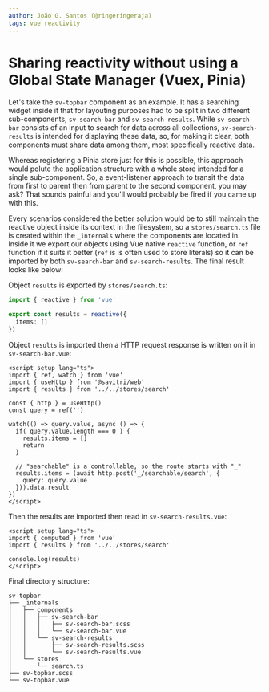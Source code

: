 ```yaml
---
author: João G. Santos (@ringeringeraja)
tags: vue reactivity
---
```


# Sharing reactivity without using a Global State Manager (Vuex, Pinia)

Let's take the `sv-topbar` component as an example. It has a searching widget inside it that for layouting purposes had to be split in two different sub-components, `sv-search-bar` and `sv-search-results`. While `sv-search-bar` consists of an input to search for data across all collections, `sv-search-results` is intended for displaying these data, so, for making it clear, both components must share data among them, most specifically reactive data.

Whereas registering a Pinia store just for this is possible, this approach would polute the application structure with a whole store intended for a single sub-component. So, a event-listener approach to transit the data from first to parent then from parent to the second component, you may ask? That sounds painful and you'll would probably be fired if you came up with this.

Every scenarios considered the better solution would be to still maintain the reactive object inside its context in the filesystem, so a `stores/search.ts` file is created within the `_internals` where the components are located in. Inside it we export our objects using Vue native `reactive` function, or `ref` function if it suits it better (`ref` is is often used to store literals) so it can be imported by both `sv-search-bar` and `sv-search-results`. The final result looks like below:

Object `results` is exported by `stores/search.ts`:
```typescript
import { reactive } from 'vue'

export const results = reactive({
  items: []
})
```

Object `results` is imported then a HTTP request response is written on it in `sv-search-bar.vue`:
```vue
<script setup lang="ts">
import { ref, watch } from 'vue'
import { useHttp } from '@savitri/web'
import { results } from '../../stores/search'

const { http } = useHttp()
const query = ref('')

watch(() => query.value, async () => {
  if( query.value.length === 0 ) {
    results.items = []
    return
  }

  // "searchable" is a controllable, so the route starts with "_"
  results.items = (await http.post('_/searchable/search', {
    query: query.value
  })).data.result
})
</script>
```

Then the results are imported then read in `sv-search-results.vue`:
```vue
<script setup lang="ts">
import { computed } from 'vue'
import { results } from '../../stores/search'

console.log(results)
</script>
```

Final directory structure:
```
sv-topbar
├── _internals
│   ├── components
│   │   ├── sv-search-bar
│   │   │   ├── sv-search-bar.scss
│   │   │   └── sv-search-bar.vue
│   │   └── sv-search-results
│   │       ├── sv-search-results.scss
│   │       └── sv-search-results.vue
│   └── stores
│       └── search.ts
├── sv-topbar.scss
└── sv-topbar.vue

```
